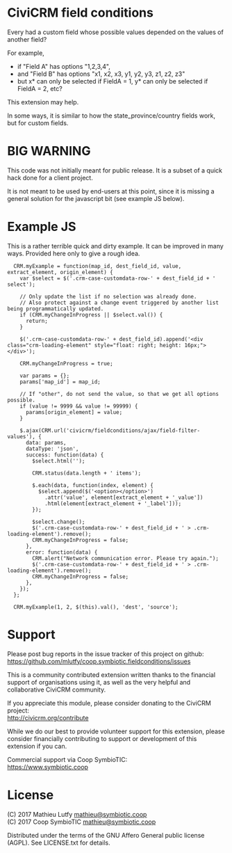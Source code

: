CiviCRM field conditions
========================

Every had a custom field whose possible values depended on the values of another field?

For example,

* if "Field A" has options "1,2,3,4",
* and "Field B" has options "x1, x2, x3, y1, y2, y3, z1, z2, z3"
* but x* can only be selected if FieldA = 1, y* can only be selected if FieldA  = 2, etc?

This extension may help.

In some ways, it is similar to how the state_province/country fields work, but for custom fields.

BIG WARNING
===========

This code was not initially meant for public release. It is a subset of a quick hack done for a client project.

It is not meant to be used by end-users at this point, since it is missing a general solution for the javascript bit (see example JS below).

Example JS
==========

This is a rather terrible quick and dirty example. It can be improved in many ways. Provided here only to give a rough idea.

```
  CRM.myExample = function(map_id, dest_field_id, value, extract_element, origin_element) {
    var $select = $('.crm-case-customdata-row-' + dest_field_id + ' select');

    // Only update the list if no selection was already done.
    // Also protect against a change event triggered by another list being programmatically updated.
    if (CRM.myChangeInProgress || $select.val()) {
      return;
    }

    $('.crm-case-customdata-row-' + dest_field_id).append('<div class="crm-loading-element" style="float: right; height: 16px;"></div>');

    CRM.myChangeInProgress = true;

    var params = {};
    params['map_id'] = map_id;

    // If "other", do not send the value, so that we get all options possible.
    if (value != 9999 && value != 99999) {
      params[origin_element] = value;
    }

    $.ajax(CRM.url('civicrm/fieldconditions/ajax/field-filter-values'), {
      data: params,
      dataType: 'json',
      success: function(data) {
        $select.html('');

        CRM.status(data.length + ' items');

        $.each(data, function(index, element) {
          $select.append($('<option></option>')
            .attr('value', element[extract_element + '_value'])
            .html(element[extract_element + '_label']));
        });

        $select.change();
        $('.crm-case-customdata-row-' + dest_field_id + ' > .crm-loading-element').remove();
        CRM.myChangeInProgress = false;
      },
      error: function(data) {
        CRM.alert("Network communication error. Please try again.");
        $('.crm-case-customdata-row-' + dest_field_id + ' > .crm-loading-element').remove();
        CRM.myChangeInProgress = false;
      },
    });
  };

  CRM.myExample(1, 2, $(this).val(), 'dest', 'source');
```

Support
=======

Please post bug reports in the issue tracker of this project on github:  
https://github.com/mlutfy/coop.symbiotic.fieldconditions/issues

This is a community contributed extension written thanks to the financial
support of organisations using it, as well as the very helpful and collaborative
CiviCRM community.

If you appreciate this module, please consider donating to the CiviCRM project:  
http://civicrm.org/contribute

While we do our best to provide volunteer support for this extension, please
consider financially contributing to support or development of this extension
if you can.

Commercial support via Coop SymbioTIC:  
<https://www.symbiotic.coop>

License
=======

(C) 2017 Mathieu Lutfy <mathieu@symbiotic.coop>  
(C) 2017 Coop SymbioTIC <mathieu@symbiotic.coop>

Distributed under the terms of the GNU Affero General public license (AGPL).
See LICENSE.txt for details.
